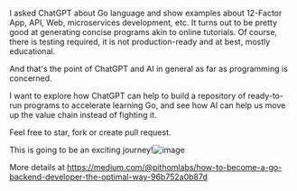 I asked ChatGPT about Go language and show examples about 12-Factor App, API, Web, microservices development, etc. It turns out to be pretty good at generating concise programs akin to online tutorials. Of course, there is testing required, it is not production-ready and at best, mostly educational.

And that's the point of ChatGPT and AI in general as far as programming is concerned.

I want to explore how ChatGPT can help to build a repository of ready-to-run programs to accelerate learning Go, and see how AI can help us move up the value chain instead of fighting it.

Feel free to star, fork or create pull request.

This is going to be an exciting journey!![image](https://user-images.githubusercontent.com/10286947/230735485-7f544ece-09ab-4267-bbec-78e7af3cf2bb.png)

More details at https://medium.com/@pithomlabs/how-to-become-a-go-backend-developer-the-optimal-way-96b752a0b87d

